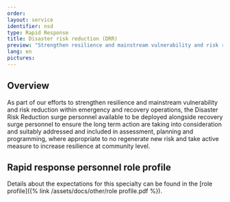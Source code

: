 ```yaml
---
order: 
layout: service
identifier: nsd
type: Rapid Response
title: Disaster risk reduction (DRR)
preview: "Strengthen resilience and mainstream vulnerability and risk reduction within emergency and recovery operations"
lang: en
pictures:
---
```


## Overview

As part of our efforts to strengthen resilience and mainstream vulnerability and risk reduction within emergency and recovery operations, the Disaster Risk Reduction surge personnel available to be deployed alongside recovery surge personnel to ensure the long term action are taking into consideration and suitably addressed and included in assessment, planning and programming, where appropriate to no regenerate new risk and take active measure to increase resilience at community level.

## Rapid response personnel role profile

Details about the expectations for this specialty can be found in the [role profile]({% link /assets/docs/other/role profile.pdf %}).
